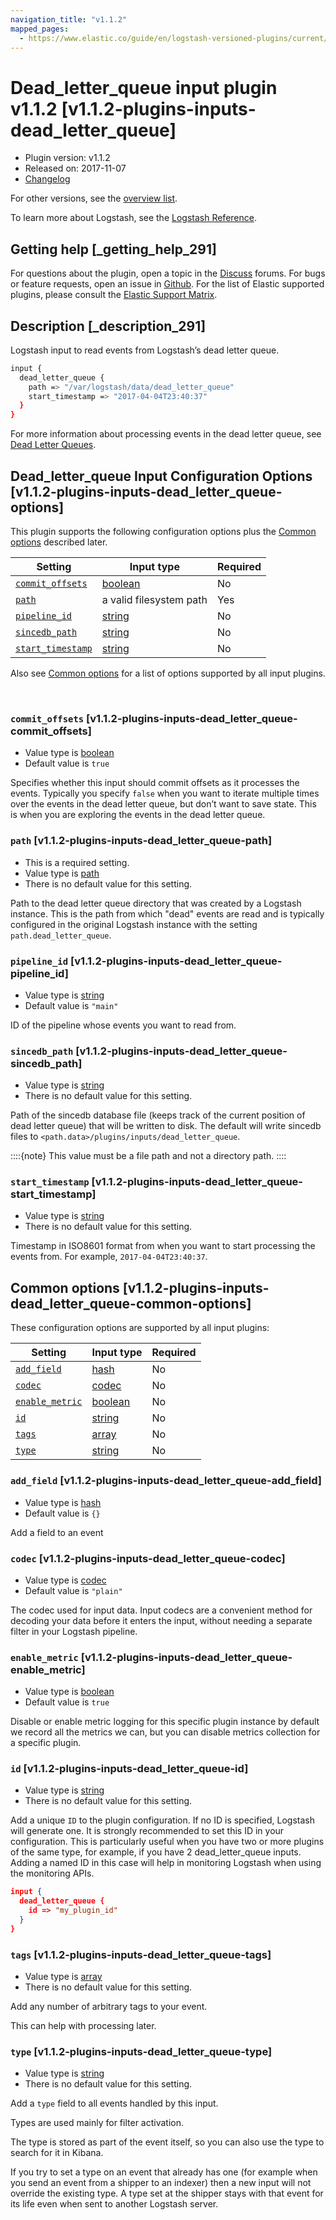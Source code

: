 ```yaml
---
navigation_title: "v1.1.2"
mapped_pages:
  - https://www.elastic.co/guide/en/logstash-versioned-plugins/current/v1.1.2-plugins-inputs-dead_letter_queue.html
---
```


# Dead_letter_queue input plugin v1.1.2 [v1.1.2-plugins-inputs-dead_letter_queue]


* Plugin version: v1.1.2
* Released on: 2017-11-07
* [Changelog](https://github.com/logstash-plugins/logstash-input-dead_letter_queue/blob/v1.1.2/CHANGELOG.md)

For other versions, see the [overview list](input-dead_letter_queue-index.md).

To learn more about Logstash, see the [Logstash Reference](logstash://reference/index.md).

## Getting help [_getting_help_291]

For questions about the plugin, open a topic in the [Discuss](http://discuss.elastic.co) forums. For bugs or feature requests, open an issue in [Github](https://github.com/logstash-plugins/logstash-input-dead_letter_queue). For the list of Elastic supported plugins, please consult the [Elastic Support Matrix](https://www.elastic.co/support/matrix#matrix_logstash_plugins).


## Description [_description_291]

Logstash input to read events from Logstash’s dead letter queue.

```sh
input {
  dead_letter_queue {
    path => "/var/logstash/data/dead_letter_queue"
    start_timestamp => "2017-04-04T23:40:37"
  }
}
```

For more information about processing events in the dead letter queue, see [Dead Letter Queues](logstash://reference/dead-letter-queues.md).


## Dead_letter_queue Input Configuration Options [v1.1.2-plugins-inputs-dead_letter_queue-options]

This plugin supports the following configuration options plus the [Common options](v1-1-2-plugins-inputs-dead_letter_queue.md#v1.1.2-plugins-inputs-dead_letter_queue-common-options) described later.

| Setting | Input type | Required |
| --- | --- | --- |
| [`commit_offsets`](v1-1-2-plugins-inputs-dead_letter_queue.md#v1.1.2-plugins-inputs-dead_letter_queue-commit_offsets) | [boolean](logstash://reference/configuration-file-structure.md#boolean) | No |
| [`path`](v1-1-2-plugins-inputs-dead_letter_queue.md#v1.1.2-plugins-inputs-dead_letter_queue-path) | a valid filesystem path | Yes |
| [`pipeline_id`](v1-1-2-plugins-inputs-dead_letter_queue.md#v1.1.2-plugins-inputs-dead_letter_queue-pipeline_id) | [string](logstash://reference/configuration-file-structure.md#string) | No |
| [`sincedb_path`](v1-1-2-plugins-inputs-dead_letter_queue.md#v1.1.2-plugins-inputs-dead_letter_queue-sincedb_path) | [string](logstash://reference/configuration-file-structure.md#string) | No |
| [`start_timestamp`](v1-1-2-plugins-inputs-dead_letter_queue.md#v1.1.2-plugins-inputs-dead_letter_queue-start_timestamp) | [string](logstash://reference/configuration-file-structure.md#string) | No |

Also see [Common options](v1-1-2-plugins-inputs-dead_letter_queue.md#v1.1.2-plugins-inputs-dead_letter_queue-common-options) for a list of options supported by all input plugins.

 

### `commit_offsets` [v1.1.2-plugins-inputs-dead_letter_queue-commit_offsets]

* Value type is [boolean](logstash://reference/configuration-file-structure.md#boolean)
* Default value is `true`

Specifies whether this input should commit offsets as it processes the events. Typically you specify `false` when you want to iterate multiple times over the events in the dead letter queue, but don’t want to save state. This is when you are exploring the events in the dead letter queue.


### `path` [v1.1.2-plugins-inputs-dead_letter_queue-path]

* This is a required setting.
* Value type is [path](logstash://reference/configuration-file-structure.md#path)
* There is no default value for this setting.

Path to the dead letter queue directory that was created by a Logstash instance. This is the path from which "dead" events are read and is typically configured in the original Logstash instance with the setting `path.dead_letter_queue`.


### `pipeline_id` [v1.1.2-plugins-inputs-dead_letter_queue-pipeline_id]

* Value type is [string](logstash://reference/configuration-file-structure.md#string)
* Default value is `"main"`

ID of the pipeline whose events you want to read from.


### `sincedb_path` [v1.1.2-plugins-inputs-dead_letter_queue-sincedb_path]

* Value type is [string](logstash://reference/configuration-file-structure.md#string)
* There is no default value for this setting.

Path of the sincedb database file (keeps track of the current position of dead letter queue) that will be written to disk. The default will write sincedb files to `<path.data>/plugins/inputs/dead_letter_queue`.

::::{note}
This value must be a file path and not a directory path.
::::



### `start_timestamp` [v1.1.2-plugins-inputs-dead_letter_queue-start_timestamp]

* Value type is [string](logstash://reference/configuration-file-structure.md#string)
* There is no default value for this setting.

Timestamp in ISO8601 format from when you want to start processing the events from. For example, `2017-04-04T23:40:37`.



## Common options [v1.1.2-plugins-inputs-dead_letter_queue-common-options]

These configuration options are supported by all input plugins:

| Setting | Input type | Required |
| --- | --- | --- |
| [`add_field`](v1-1-2-plugins-inputs-dead_letter_queue.md#v1.1.2-plugins-inputs-dead_letter_queue-add_field) | [hash](logstash://reference/configuration-file-structure.md#hash) | No |
| [`codec`](v1-1-2-plugins-inputs-dead_letter_queue.md#v1.1.2-plugins-inputs-dead_letter_queue-codec) | [codec](logstash://reference/configuration-file-structure.md#codec) | No |
| [`enable_metric`](v1-1-2-plugins-inputs-dead_letter_queue.md#v1.1.2-plugins-inputs-dead_letter_queue-enable_metric) | [boolean](logstash://reference/configuration-file-structure.md#boolean) | No |
| [`id`](v1-1-2-plugins-inputs-dead_letter_queue.md#v1.1.2-plugins-inputs-dead_letter_queue-id) | [string](logstash://reference/configuration-file-structure.md#string) | No |
| [`tags`](v1-1-2-plugins-inputs-dead_letter_queue.md#v1.1.2-plugins-inputs-dead_letter_queue-tags) | [array](logstash://reference/configuration-file-structure.md#array) | No |
| [`type`](v1-1-2-plugins-inputs-dead_letter_queue.md#v1.1.2-plugins-inputs-dead_letter_queue-type) | [string](logstash://reference/configuration-file-structure.md#string) | No |

### `add_field` [v1.1.2-plugins-inputs-dead_letter_queue-add_field]

* Value type is [hash](logstash://reference/configuration-file-structure.md#hash)
* Default value is `{}`

Add a field to an event


### `codec` [v1.1.2-plugins-inputs-dead_letter_queue-codec]

* Value type is [codec](logstash://reference/configuration-file-structure.md#codec)
* Default value is `"plain"`

The codec used for input data. Input codecs are a convenient method for decoding your data before it enters the input, without needing a separate filter in your Logstash pipeline.


### `enable_metric` [v1.1.2-plugins-inputs-dead_letter_queue-enable_metric]

* Value type is [boolean](logstash://reference/configuration-file-structure.md#boolean)
* Default value is `true`

Disable or enable metric logging for this specific plugin instance by default we record all the metrics we can, but you can disable metrics collection for a specific plugin.


### `id` [v1.1.2-plugins-inputs-dead_letter_queue-id]

* Value type is [string](logstash://reference/configuration-file-structure.md#string)
* There is no default value for this setting.

Add a unique `ID` to the plugin configuration. If no ID is specified, Logstash will generate one. It is strongly recommended to set this ID in your configuration. This is particularly useful when you have two or more plugins of the same type, for example, if you have 2 dead_letter_queue inputs. Adding a named ID in this case will help in monitoring Logstash when using the monitoring APIs.

```json
input {
  dead_letter_queue {
    id => "my_plugin_id"
  }
}
```


### `tags` [v1.1.2-plugins-inputs-dead_letter_queue-tags]

* Value type is [array](logstash://reference/configuration-file-structure.md#array)
* There is no default value for this setting.

Add any number of arbitrary tags to your event.

This can help with processing later.


### `type` [v1.1.2-plugins-inputs-dead_letter_queue-type]

* Value type is [string](logstash://reference/configuration-file-structure.md#string)
* There is no default value for this setting.

Add a `type` field to all events handled by this input.

Types are used mainly for filter activation.

The type is stored as part of the event itself, so you can also use the type to search for it in Kibana.

If you try to set a type on an event that already has one (for example when you send an event from a shipper to an indexer) then a new input will not override the existing type. A type set at the shipper stays with that event for its life even when sent to another Logstash server.



